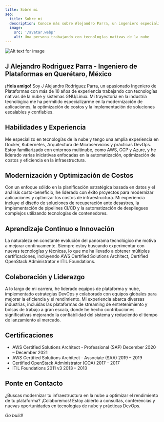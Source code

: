 ```yaml
---
title: Sobre mi
seo:
  title: Sobre mi
  description: Conoce más sobre Alejandro Parra, un ingeniero especializado en plataformas y tecnologías en la nube, con pasión por la tecnología y la mejora continua.
  image:
    src: '/avatar.webp'
    alt: Una persona trabajando con tecnologías nativas de la nube
---
```


![Alt text for image](/avatar.webp)


## J Alejandro Rodriguez Parra - Ingeniero de Plataformas en Querétaro, México

**¡Hola amigo!** Soy J Alejandro Rodriguez Parra, un apasionado Ingeniero de Plataformas con más de 10 años de experiencia trabajando con tecnologías nativas de la nube y sistemas GNU/Linux. Mi trayectoria en la industria tecnológica me ha permitido especializarme en la modernización de aplicaciones, la optimización de costos y la implementación de soluciones escalables y confiables.


## Habilidades y Experiencia

Me especializo en tecnologías de la nube y tengo una amplia experiencia en Docker, Kubernetes, Arquitectura de Microservicios y prácticas DevOps. Estoy familiarizado con entornos multinube, como AWS, GCP y Azure, y he liderado varias iniciativas enfocadas en la automatización, optimización de costos y eficiencia en la infraestructura.

## Modernización y Optimización de Costos

Con un enfoque sólido en la planificación estratégica basada en datos y el análisis costo-beneficio, he liderado con éxito proyectos para modernizar aplicaciones y optimizar los costos de infraestructura. Mi experiencia incluye el diseño de soluciones de recuperación ante desastres, la implementación de pipelines CI/CD y la automatización de despliegues complejos utilizando tecnologías de contenedores.

## Aprendizaje Continuo e Innovación

La naturaleza en constante evolución del panorama tecnológico me motiva a mejorar continuamente. Siempre estoy buscando experimentar con nuevas tecnologías y técnicas, lo que me ha llevado a obtener múltiples certificaciones, incluyendo AWS Certified Solutions Architect, Certified OpenStack Administrator e ITIL Foundations.


## Colaboración y Liderazgo

A lo largo de mi carrera, he liderado equipos de plataforma y nube, implementado estrategias DevOps y colaborado con equipos globales para mejorar la eficiencia y el rendimiento. Mi experiencia abarca diversas industrias, incluidas las plataformas de streaming de entretenimiento y bolsas de trabajo a gran escala, donde he hecho contribuciones significativas mejorando la confiabilidad del sistema y reduciendo el tiempo de lanzamiento al mercado.



## Certificaciones

* AWS Certified Solutions Architect - Professional (SAP)
    December 2020 – December 2021
* AWS Certified Solutions Architect - Associate (SAA)
    2019 – 2019
* Certified OpenStack Administrator (COA)
    2017 – 2017
* ITIL Foundations 2011 v3
    2013 – 2013


## Ponte en Contacto

¿Buscas modernizar tu infraestructura en la nube u optimizar el rendimiento de tu plataforma? ¡Colaboremos! Estoy abierto a consultas, conferencias y nuevas oportunidades en tecnologías de nube y prácticas DevOps.

_Go build!_